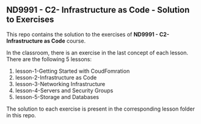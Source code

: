 ## ND9991 - C2- Infrastructure as Code - Solution to Exercises
This repo contains the solution to the exercises of **ND9991 - C2- Infrastructure as Code** course.

In the classroom, there is an exercise in the last concept of each lesson. There are the following 5 lessons:
1. lesson-1-Getting Started with CoudFomration
2. lesson-2-Infrastructure as Code
3. lesson-3-Networking Infrastructure
4. lesson-4-Servers and Security Groups
5. lesson-5-Storage and Databases

The solution to each exercise is present in the corresponding lesson folder in this repo. 
